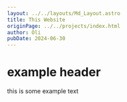 ```yaml
---
layout: ../../layouts/Md_Layout.astro
title: This Website
originPage: ../../projects/index.html
author: Oli
pubDate: 2024-06-30
---
```


# example header

this is some example text


